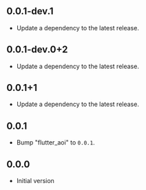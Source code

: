 ## 0.0.1-dev.1

 - Update a dependency to the latest release.

## 0.0.1-dev.0+2

 - Update a dependency to the latest release.

## 0.0.1+1

 - Update a dependency to the latest release.

## 0.0.1

 - Bump "flutter_aoi" to `0.0.1`.

## 0.0.0

 - Initial version
